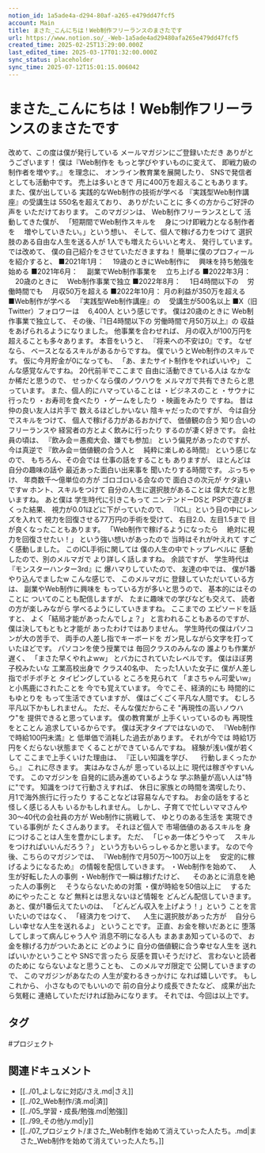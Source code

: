 ```yaml
---
notion_id: 1a5ade4a-d294-80af-a265-e479dd47fcf5
account: Main
title: まさた_こんにちは！Web制作フリーランスのまさたです
url: https://www.notion.so/_-Web-1a5ade4ad29480afa265e479dd47fcf5
created_time: 2025-02-25T13:29:00.000Z
last_edited_time: 2025-03-17T01:32:00.000Z
sync_status: placeholder
sync_time: 2025-07-12T15:01:15.006042
---
```

# まさた_こんにちは！Web制作フリーランスのまさたです

改めて、この度は僕が発行している
メールマガジンにご登録いただき
ありがとうございます！
僕は『Web制作を
もっと学びやすいものに変えて、
即戦力級の制作者を増やす。』
を理念に、
オンライン教育業を展開したり、
SNSで発信者としても活動中です。
売上は多いときで
月に400万を超えることもあります。
また、僕が出している
実践的なWeb制作の技術が学べる
『実践型Web制作講座』の受講生は
550名を超えており、
ありがたいことに
多くの方からご好評の声を
いただけております。
このマガジンは、
Web制作フリーランスとして
活動してきた僕が、
「短期間でWeb制作スキルを
　身につけ即戦力となる制作者を
　増やしていきたい。」という想い、
そして、個人で稼げる力をつけて
選択肢のある自由な人生を送る人が
1人でも増えたらいいと考え、
発行しています。
では改めて、
僕の自己紹介をさせていただきますね！
簡単に僕のプロフィールを紹介すると、
■2021年1月：
　19歳のときにWeb制作に
　興味を持ち勉強を始める
■2021年6月：
　副業でWeb制作事業を
　立ち上げる
■2022年3月：
　20歳のときに
　Web制作事業で独立
■2022年8月：
　1日4時間以下の
　労働時間でも
　月収50万を超える
■2022年10月：
月の利益が350万を超える
■Web制作が学べる
　『実践型Web制作講座』の
　受講生が500名以上
■X（旧Twitter）フォロワーは
　6,400人
という感じです。
僕は20歳のときに
Web制作事業で独立して、
その後、『1日4時間以下の
労働時間で月50万以上』の
収益をあげられるようになりました。
他事業を合わせれば、
月の収入が100万円を
超えることも多々あります。
本音をいうと、
『将来への不安は0』です。
なぜなら、
ベースとなるスキルがあるからですね。
僕でいうとWeb制作のスキルです。
仮に今月貯金が0になっても、
「あ、またサイト制作をやればいいや」
こんな感覚なんですね。
20代前半でここまで
自由に活動できている人は
なかなか稀だと思うので、
せっかくなら僕のノウハウを
メルマガで共有できたらと思っています。
また、個人的にハマっていることは
・ビジネスのこと
・サウナに行ったり
・お寿司を食べたり
・ゲームをしたり
・映画をみたり
ですね。
昔は仲の良い友人は片手で
数えるほどしかいない
陰キャだったのですが、
今は自分でスキルをつけて、
個人で稼げる力があるおかげで、
価値観の合う
知り合いのフリーランスや
経営者の方とよく飲みに行ったり
するのが凄く好きです。
会社員の頃は、
『飲み会＝愚痴大会、嫌でも参加』
という偏見があったのですが、
今は真逆で
『飲み会＝価値観の合う人と
　純粋に楽しめる時間』
という感じなので、
もちろん、その会では
仕事の話をすることも
ありますが、
ほとんどは
自分の趣味の話や
最近あった面白い出来事を
聞いたりする時間です。
ぶっちゃけ、
年商数千〜億単位の方が
ゴロゴロいる会なので
面白さの次元が
ケタ違いですw
ホント、スキルをつけて
自分の人生に選択肢があることは
偉大だなと思いますね。
あと僕は
学生時代に引きこもって
ニンテンドーDSと
PSPで遊びまくった結果、
視力が0.01ほどに下がっていたので、
『ICL』という目の中にレンズを入れて
視力を回復させる77万円の手術を受けて、
右目2.0、左目1.5まで
目が良くなったこともあります。
「Web制作で稼げるようになったら
　絶対に視力を回復させたい！」
という強い想いがあったので
当時はそれが叶えれて
すごく感動しました。
このICL手術に関しては
僕の人生の中でトップレベルに
感動したので、別のメルマガで
より詳しく話しますね。
余談ですが、
学生時代は『モンスターハンター3rd』に
爆ハマりしていたので、
友達の中では、
僕が1番やり込んでましたw
こんな感じで、
このメルマガに
登録していただいている方は、
副業やWeb制作に興味を
もっている方が多いと思うので、
基本的にはそのことに
ついてのことも配信しますが、
たまに趣味での学びなども交えて、
読者の方が楽しみながら
学べるようにしていきますね。
ここまでの
エピソードを話すと、
よく「結局才能があったんでしょ？」
と言われることもあるのですが、
僕は決してもともと才能が
あったわけではありません。
学生時代の僕はパソコンが大の苦手で、
両手の人差し指でキーボードを
ガン見しながら文字を打っていたほどです。
パソコンを使う授業では
毎回クラスのみんなの
誰よりも作業が遅く、
「まさた早くやれよww」
とバカにされていたレベルです。
僕はほぼ男子校みたいな
工業高校出身で
クラス40名中、
たった1人いた女子に
僕が人差し指でポチポチと
タイピングしている
ところを見られて
「まさちゃん可愛いw」
と小馬鹿にされたことを
今でも覚えています。
今でこそ、経済的にも
時間的にもゆとりを
もって生活できていますが、
僕はごくごく平凡な人間です。
むしろ平凡以下かもしれません。
ただ、そんな僕だからこそ
"再現性の高いノウハウ"を
提供できると思っています。
僕の教育業が
上手くいっているのも
再現性をとことん
追求しているからです。
僕は天才タイプではないので、
『Web制作で時給100円未満』と
低単価で消耗した過去があります。
それが今では
時給1万円をくだらない状態まで
くることができているんですね。
経験が浅い僕が若くして
ここまで上手くいけた理由は、
『正しい知識を学び、
　行動しまくったから。』
これに尽きます。
実はみなさんが
思っている以上に
現代は稼ぎやすいんです。
このマガジンを
自発的に読み進めているような
学ぶ熱量が高い人は"特に"です。
知識をつけて行動さえすれば、
休日に家族との時間を満喫したり、
月1で海外旅行に行ったり
することなどは容易なんですね。
お金の話をすると
怪しく感じる人も
いるかもしれません。
しかし、子育てで忙しいママさんや
30〜40代の会社員の方が
Web制作に挑戦して、
ゆとりのある生活を
実現できている事例が
たくさんあります。
それほど個人で
市場価値のあるスキルを
身につけることは人生を豊かにします。
ただ、
「じゃあ一体どうやって
　スキルをつければいいんだろう？」
という方もいらっしゃるかと思います。
なので今後、こちらのマガジンでは、
『Web制作で月50万〜100万以上を
　安定的に稼げるようになるため』
の情報を配信していきます。
・Web制作を始めて、
　人生が好転した人の事例
・Web制作で一瞬は稼げたけど、
　そのあとに消息を絶った人の事例と
　そうならないための対策
・僕が時給を50倍以上に
　するためにやったこと
など
無料とは思えないほど情報を
どんどん配信していきます。
あと、僕が1番伝えてたいのは、
「どんどん収入を上げよう！」という
ことを言いたいのではなく、
「経済力をつけて、
　人生に選択肢があった方が
　自分らしい幸せな人生を送れるよ」
ということです。
正直、お金を稼いだあとに
堕落してしまって病んじゃう人や
消息不明になる人も
まあまあ知っているので、
お金を稼げる力がついたあとに
どのように
自分の価値観に合う幸せな人生を
送ればいいかということや
SNSで言ったら
反感を買いそうだけど、
言わないと読者のために
ならないよなと思うことも、
このメルマガ限定で
公開していきますので、
このマガジンがあなたの
人生が変わるきっかけに
なれば嬉しいです。
もしこれから、
小さなものでもいいので
前の自分より成長できたなど、
成果が出たら気軽に
連絡していただければ励みになります。
それでは、今回は以上です。

## タグ

#プロジェクト 

## 関連ドキュメント

- [[../01_よしなに対応/さえ.md|さえ]]
- [[../02_Web制作/済.md|済]]
- [[../05_学習・成長/勉強.md|勉強]]
- [[../99_その他/y.md|y]]
- [[../07_プロジェクト/まさた_Web制作を始めて消えていった人たち。.md|まさた_Web制作を始めて消えていった人たち。]]
